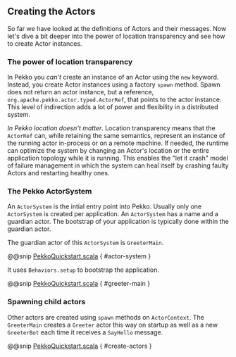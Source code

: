 ## Creating the Actors
 
So far we have looked at the definitions of Actors and their messages. Now let's dive a bit deeper into the power of location transparency and see how to create Actor instances.
 
### The power of location transparency
 
In Pekko you *can't* create an instance of an Actor using the `new` keyword. Instead, you create Actor instances using a factory `spawn` method. 
Spawn does not return an actor instance, but a reference, `org.apache.pekko.actor.typed.ActorRef`, that points to the actor instance. 
This level of indirection adds a lot of power and flexibility in a distributed system. 
 
_In Pekko location doesn't matter_. Location transparency means that the `ActorRef` can, while retaining the same semantics, represent an instance of the running actor in-process or on a remote machine.
If needed, the runtime can optimize the system by changing an Actor's location or the entire application topology while it is running. This enables the "let it crash" model of failure management in which the system can heal itself by crashing faulty Actors and restarting healthy ones.
 
### The Pekko ActorSystem

An `ActorSystem` is the intial entry point into Pekko. Usually only one `ActorSystem` is created per application. An `ActorSystem` has a name and a guardian actor. The bootstrap of your application is typically done within the guardian actor.

The guardian actor of this `ActorSystem` is `GreeterMain`.

@@snip [PekkoQuickstart.scala](/src/main/g8/src/main/scala/$package$/PekkoQuickstart.scala) { #actor-system }

It uses `Behaviors.setup` to bootstrap the application.

@@snip [PekkoQuickstart.scala](/src/main/g8/src/main/scala/$package$/PekkoQuickstart.scala) { #greeter-main }

### Spawning child actors

Other actors are created using `spawn` methods on `ActorContext`. The `GreeterMain` creates a `Greeter` actor
this way on startup as well as a new `GreeterBot` each time it receives a `SayHello` message.
 
@@snip [PekkoQuickstart.scala](/src/main/g8/src/main/scala/$package$/PekkoQuickstart.scala) { #create-actors }
 

